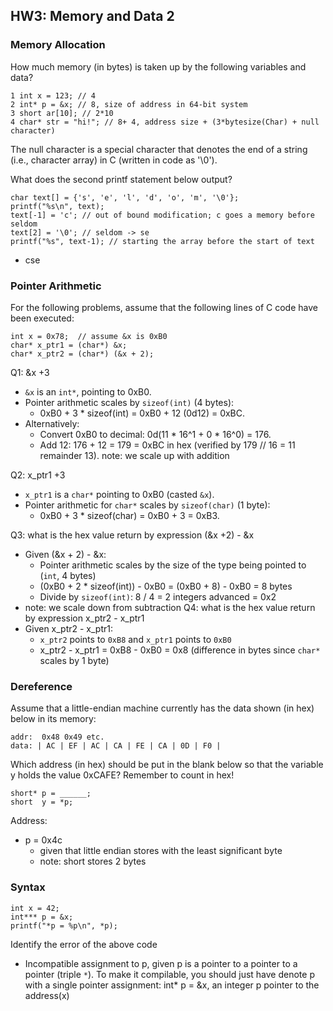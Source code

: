 ## HW3: Memory and Data 2
### Memory Allocation
How much memory (in bytes) is taken up by the following variables and data?

```
1 int x = 123; // 4
2 int* p = &x; // 8, size of address in 64-bit system
3 short ar[10]; // 2*10
4 char* str = "hi!"; // 8+ 4, address size + (3*bytesize(Char) + null character)
```

The null character is a special character that denotes the end of a string (i.e., character array) in C (written in code as '\0').

What does the second printf statement below output?
```
char text[] = {'s', 'e', 'l', 'd', 'o', 'm', '\0'};
printf("%s\n", text);
text[-1] = 'c'; // out of bound modification; c goes a memory before seldom
text[2] = '\0'; // seldom -> se
printf("%s", text-1); // starting the array before the start of text
```
- cse

### Pointer Arithmetic
For the following problems, assume that the following lines of C code have been executed:

```
int x = 0x78;  // assume &x is 0xB0
char* x_ptr1 = (char*) &x;
char* x_ptr2 = (char*) (&x + 2);
```
Q1: &x +3
- `&x` is an `int*`, pointing to 0xB0.
- Pointer arithmetic scales by `sizeof(int)` (4 bytes):
  - 0xB0 + 3 * sizeof(int) = 0xB0 + 12 (0d12) = 0xBC.
- Alternatively:
  - Convert 0xB0 to decimal: 0d(11 * 16^1 + 0 * 16^0) = 176.
  - Add 12: 176 + 12 = 179 = 0xBC in hex (verified by 179 // 16 = 11 remainder 13).
note: we scale up with addition

Q2: x_ptr1 +3
- `x_ptr1` is a `char*` pointing to 0xB0 (casted `&x`).
- Pointer arithmetic for `char*` scales by `sizeof(char)` (1 byte):
  - 0xB0 + 3 * sizeof(char) = 0xB0 + 3 = 0xB3.

Q3: what is the hex value return by expression (&x +2) - &x
- Given (&x + 2) - &x:
    - Pointer arithmetic scales by the size of the type being pointed to (`int`, 4 bytes)
    - (0xB0 + 2 * sizeof(int)) - 0xB0 = (0xB0 + 8) - 0xB0 = 8 bytes
    - Divide by `sizeof(int)`: 8 / 4 = 2 integers advanced = 0x2
- note: we scale down from subtraction 
Q4: what is the hex value return by expression x_ptr2 - x_ptr1
- Given x_ptr2 - x_ptr1:
    - `x_ptr2` points to `0xB8` and `x_ptr1` points to `0xB0`
    - x_ptr2 - x_ptr1 = 0xB8 - 0xB0 = 0x8 (difference in bytes since `char*` scales by 1 byte)


### Dereference
Assume that a little-endian machine currently has the data shown (in hex) below in its memory:
```
addr:  0x48 0x49 etc.
data: | AC | EF | AC | CA | FE | CA | 0D | F0 |
```
Which address (in hex) should be put in the blank below so that the variable y holds the value 0xCAFE?  Remember to count in hex!
```
short* p = ______;
short  y = *p;
```
Address:
- p = 0x4c
    - given that little endian stores with the least significant byte
    - note: short stores 2 bytes

### Syntax
```
int x = 42;
int*** p = &x;
printf("*p = %p\n", *p);
```

Identify the error of the above code
- Incompatible assignment to p, given p is a pointer to a pointer to a pointer (triple `*`). To make it compilable, you should just have denote p with a single pointer assignment: int* p = &x, an integer p pointer to the address(x)